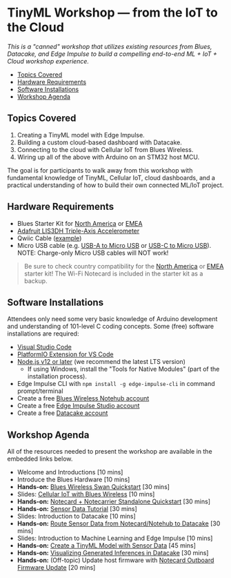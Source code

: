 # TinyML Workshop — from the IoT to the Cloud

*This is a "canned" workshop that utilizes existing resources from Blues, Datacake, and Edge Impulse to build a compelling end-to-end ML + IoT + Cloud workshop experience.*

- [Topics Covered]()
- [Hardware Requirements]()
- [Software Installations]()
- [Workshop Agenda]()

## Topics Covered

1. Creating a TinyML model with Edge Impulse.
1. Building a custom cloud-based dashboard with Datacake.
1. Connecting to the cloud with Cellular IoT from Blues Wireless.
1. Wiring up all of the above with Arduino on an STM32 host MCU.

The goal is for participants to walk away from this workshop with fundamental knowledge of TinyML, Cellular IoT, cloud dashboards, and a practical understanding of how to build their own connected ML/IoT project.

## Hardware Requirements

- Blues Starter Kit for [North America](https://shop.blues.io/products/blues-starter-kit-for-north-america) or [EMEA](https://shop.blues.io/products/blues-starter-kit-for-emea)
- [Adafruit LIS3DH Triple-Axis Accelerometer](https://www.adafruit.com/product/2809)
- Qwiic Cable ([example](https://shop.blues.io/collections/accessories/products/male-to-male-qwiic-connector-cable))
- Micro USB cable (e.g. [USB-A to Micro USB](https://www.adafruit.com/product/2185) or [USB-C to Micro USB](https://www.adafruit.com/product/3878)). NOTE: Charge-only Micro USB cables will NOT work!

> Be sure to check country compatibility for the [North America](https://dev.blues.io/hardware/notecard-datasheet/note-wbna-500/#cellular-service) or [EMEA](https://dev.blues.io/hardware/notecard-datasheet/note-wbex-500/#cellular-service) starter kit! The Wi-Fi Notecard is included in the starter kit as a backup.

## Software Installations

Attendees only need some very basic knowledge of Arduino development and understanding of 101-level C coding concepts. Some (free) software installations are required:

- [Visual Studio Code](https://code.visualstudio.com/)
- [PlatformIO Extension for VS Code](https://platformio.org/install/ide?install=vscode)
- [Node.js v12 or later](https://nodejs.org/) (we recommend the latest LTS version)
  - If using Windows, install the "Tools for Native Modules" (part of the installation process).
- Edge Impulse CLI with `npm install -g edge-impulse-cli` in command prompt/terminal
- Create a free [Blues Wireless Notehub account](https://notehub.io/)
- Create a free [Edge Impulse Studio account](https://studio.edgeimpulse.com/signup)
- Create a free [Datacake account](https://app.datacake.de/signup)

## Workshop Agenda

All of the resources needed to present the workshop are available in the embedded links below.

- Welcome and Introductions [10 mins]
- Introduce the Blues Hardware [10 mins]
- **Hands-on:** [Blues Wireless Swan Quickstart](https://dev.blues.io/quickstart/swan-quickstart/) [30 mins]
- Slides: [Cellular IoT with Blues Wireless](https://github.com/blues/blues-amplifiers/tree/main/presentation) [10 mins]
- **Hands-on:** [Notecard + Notecarrier Standalone Quickstart](https://dev.blues.io/quickstart/notecard-quickstart/notecard-and-notecarrier-f/) [30 mins]
- **Hands-on:** [Sensor Data Tutorial](https://dev.blues.io/guides-and-tutorials/collecting-sensor-data/notecarrier-f/blues-wireless-swan/c-cpp-arduino-wiring/) [30 mins]
- Slides: Introduction to Datacake [10 mins]
- **Hands-on:** [Route Sensor Data from Notecard/Notehub to Datacake](https://dev.blues.io/guides-and-tutorials/routing-data-to-cloud/datacake/) [30 mins]
- Slides: Introduction to Machine Learning and Edge Impulse [10 mins]
- **Hands-on:** [Create a TinyML Model with Sensor Data](https://dev.blues.io/guides-and-tutorials/building-edge-ml-applications/blues-wireless-swan/) [45 mins]
- **Hands-on:** [Visualizing Generated Inferences in Datacake](https://dev.blues.io/guides-and-tutorials/building-edge-ml-applications/blues-wireless-swan/#sending-inference-data-to-the-cloud-with-the-notecard) [30 mins]
- **Hands-on:** (Off-topic) Update host firmware with [Notecard Outboard Firmware Update](https://dev.blues.io/guides-and-tutorials/notecard-guides/notecard-outboard-firmware-update/) [20 mins]

